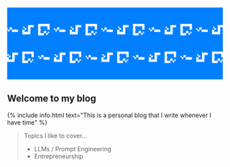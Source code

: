 ![Image of fast.ai logo](images/header.png)

## Welcome to my blog

{% include info.html text="This is a personal blog that I write whenever I have time" %}

> Topics I like to cover...
> - LLMs / Prompt Engineering
> - Entrepreneurship
